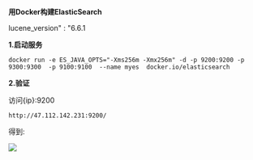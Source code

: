 **用Docker构建ElasticSearch**

lucene_version" : "6.6.1

**1.启动服务**

    docker run -e ES_JAVA_OPTS="-Xms256m -Xmx256m" -d -p 9200:9200 -p 9300:9300  -p 9100:9100  --name myes  docker.io/elasticsearch


**2.验证**

访问{ip}:9200 

    http://47.112.142.231:9200/

得到:

![](../Images/1.png)





